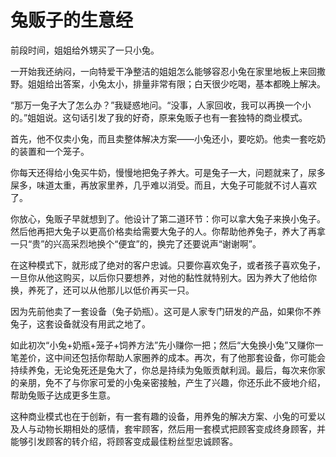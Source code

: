 # 兔贩子的生意经

前段时间，姐姐给外甥买了一只小兔。 

一开始我还纳闷，一向特爱干净整洁的姐姐怎么能够容忍小兔在家里地板上来回撒野。姐姐给出答案，小兔太小，排量非常有限；白天很少吃喝，基本都晚上解决。 

“那万一兔子大了怎么办？”我疑惑地问。“没事，人家回收，我可以再换一个小的。”姐姐说。这句话引发了我的好奇，原来兔贩子也有一套独特的商业模式。 

首先，他不仅卖小兔，而且卖整体解决方案——小兔还小，要吃奶。他卖一套吃奶的装置和一个笼子。 

你每天还得给小兔买牛奶，慢慢地把兔子养大。可是兔子一大，问题就来了，尿多屎多，味道太重，再放家里养，几乎难以消受。而且，大兔子可能就不讨人喜欢了。 

你放心，兔贩子早就想到了。他设计了第二道环节：你可以拿大兔子来换小兔子。然后他再把大兔子以更高价格卖给需要大兔子的人。你帮助他养兔子，养大了再拿一只“贵”的兴高采烈地换个“便宜”的，换完了还要说声“谢谢啊”。 

在这种模式下，就形成了绝对的客户忠诚。只要你喜欢兔子，或者孩子喜欢兔子，一旦你从他这购买，以后你只要想养，对他的黏性就特别大。因为养大了他给你换，养死了，还可以从他那儿以低价再买一只。 

因为先前他卖了一套设备（兔子奶瓶）。这可是人家专门研发的产品，如果你不养兔子，这套设备就没有用武之地了。 

如此初次“小兔+奶瓶+笼子+饲养方法”先小赚你一把；然后“大兔换小兔”又赚你一笔差价，这中间还包括你帮助人家圈养的成本。再次，有了他那套设备，你可能会持续养兔，无论兔死还是兔大了，你总是持续为兔贩贡献利润。最后，每次来你家的亲朋，免不了与你家可爱的小兔亲密接触，产生了兴趣，你还乐此不疲地介绍，帮助兔贩子达成更多生意。 

这种商业模式也在于创新，有一套有趣的设备，用养兔的解决方案、小兔的可爱以及人与动物长期相处的感情，套牢顾客，然后用一套模式把顾客变成终身顾客，并能够引发顾客的转介绍，将顾客变成最佳粉丝型忠诚顾客。